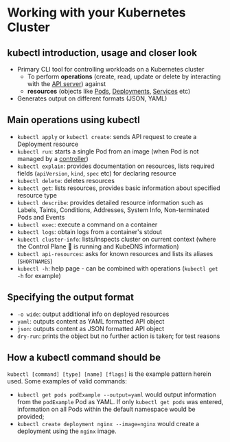 # Working with your Kubernetes Cluster

## kubectl introduction, usage and closer look

- Primary CLI tool for controlling workloads on a Kubernetes cluster
    - To perform **operations** (create, read, update or delete by interacting with the [API server](../01exploringKubernetesArchitecture/02kubernetesAPI.MD)) against
    - **resources** (objects like [Pods](../01exploringKubernetesArchitecture/03APIObjectsPods.MD), [Deployments](../01exploringKubernetesArchitecture/04APIObjectsControllers.MD#types-of-controllers), [Services](../01exploringKubernetesArchitecture/05APIObjectsServices.md) etc)
- Generates output on different formats (JSON, YAML)

## Main operations using kubectl
- `kubectl apply` or `kubectl create`: sends API request to create a Deployment resource
- `kubectl run`: starts a single Pod from an image (when Pod is not managed by a [controller](../01exploringKubernetesArchitecture/04APIObjectsControllers.MD))
- `kubectl explain`: provides documentation on resources, lists required fields (`apiVersion`, `kind`, `spec` etc) for declaring resource
- `kubectl delete`: deletes resources
- `kubectl get`: lists resources, provides basic information about specified resource type
- `kubectl describe`: provides detailed resource information such as Labels, Taints, Conditions, Addresses, System Info, Non-terminated Pods and Events
- `kubectl exec`: execute a command on a container
- `kubectl logs`: obtain logs from a container's stdout
- `kubectl cluster-info`: lists/inspects cluster on current context (where the Control Plane 🧠 is running and KubeDNS information)
- `kubectl api-resources`: asks for known resources and lists its aliases (`SHORTNAMES`)
- `kubectl -h`: help page - can be combined with operations (`kubectl get -h` for example)

## Specifying the output format
- `-o wide`:  output additional info on deployed resources
- `yaml`: outputs content as YAML formatted API object
- `json`: outputs content as JSON formatted API object
- `dry-run`: prints the object but no further action is taken; for test reasons

## How a kubectl command should be
`kubectl [command] [type] [name] [flags]` is the example pattern herein used. Some examples of valid commands:
- `kubectl get pods podExample --output=yaml` would output information from the `podExample` Pod as YAML. If only `kubectl get pods` was entered, information on all Pods within the default namespace would be provided;
- `kubectl create deployment nginx --image=nginx` would create a deployment using the `nginx` image.